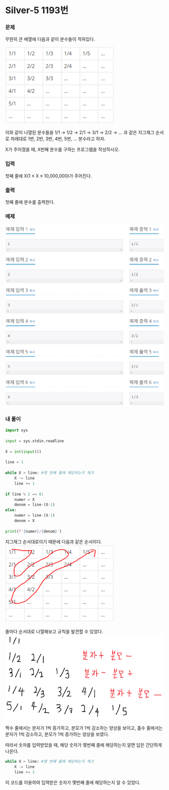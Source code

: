 # Silver-5 1193번

### 문제
<p>무한히 큰 배열에 다음과 같이 분수들이 적혀있다.

![alt text](image-4.png)

이와 같이 나열된 분수들을 1/1 → 1/2 → 2/1 → 3/1 → 2/2 → … 과 같은 지그재그 순서로 차례대로 1번, 2번, 3번, 4번, 5번, … 분수라고 하자.

X가 주어졌을 때, X번째 분수를 구하는 프로그램을 작성하시오.
</p>

### 입력
<p>첫째 줄에 X(1 ≤ X ≤ 10,000,000)가 주어진다.</p>

### 출력
<p>첫째 줄에 분수를 출력한다.</p>

### 예제
![alt text](image-5.png)

### 내 풀이
```python
import sys

input = sys.stdin.readline

X = int(input())

line = 1

while X > line: #몇 번째 줄에 해당하는지 체크
    X -= line
    line += 1

if line % 2 == 0:
    numer = X
    denom = line-(X-1)
else:
    numer = line-(X-1)
    denom = X

print(f'{numer}/{denom}')
```

지그재그 순서대로이기 때문에 다음과 같은 순서이다.
![alt text](image-7.png)


줄마다 순서대로 나열해보고 규칙을 발견할 수 있었다.
![alt text](image-6.png)

짝수 줄에서는 분자가 1씩 증가하고, 분모가 1씩 감소하는 양상을 보이고,
홀수 줄에서는 분자가 1씩 감소하고, 분모가 1씩 증가하는 양상을 보였다.

따라서 숫자를 입력받았을 때, 해당 숫자가 몇번째 줄에 해당하는지 알면 답은 간단하게 나온다.

```python
while X > line: #몇 번째 줄에 해당하는지 체크
    X -= line
    line += 1
```
이 코드를 이용하여 입력받은 숫자가 몇번째 줄에 해당하는지 알 수 있었다.

